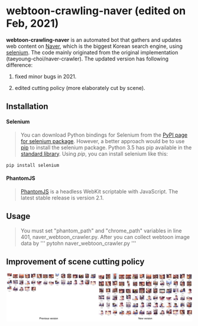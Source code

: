 # webtoon-crawling-naver (edited on Feb, 2021)

  **webtoon-crawling-naver** is an automated bot that gathers and updates web content on [Naver](http://www.naver.com/), which is the biggest Korean search engine, using [selenium](http://selenium-python.readthedocs.io/). The code mainly originated from the original implementation (taeyoung-choi/naver-crawler).
   The updated version has following difference:
   
1. fixed minor bugs in 2021.

2. edited cutting policy (more elaborately cut by scene).
 
## Installation

#### Selenium
>You can download Python bindings for Selenium from the [PyPI page for selenium package](https://pypi.python.org/pypi/selenium). However, a better approach would be to use [pip](https://pip.pypa.io/en/latest/installing/) to install the selenium package. Python 3.5 has pip available in the [standard library](https://docs.python.org/3.5/installing/index.html). Using *pip*, you can install selenium like this:
```
pip install selenium
```

#### PhantomJS
>[PhantomJS](http://phantomjs.org/download.html) is a headless WebKit scriptable with JavaScript. The latest stable release is version 2.1.


## Usage
>You must set "phantom_path" and "chrome_path" variables in line 401, naver_webtoon_crawler.py. After you can collect webtoon image data by
'''
pytohn naver_webtoon_crawler.py
'''


## Improvement of scene cutting policy
![image](https://github.com/ckdghk77/naver-crawler/blob/master/fig/edited_cutting_policy.png)

